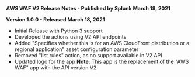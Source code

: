 **AWS WAF V2 Release Notes - Published by Splunk March 18, 2021**


**Version 1.0.0 - Released March 18, 2021**

* Initial Release with Python 3 support
* Developed the actions using V2 API endpoints
* Added "Specifies whether this is for an AWS CloudFront distribution or a regional application" asset configuration parameter
* Removed "list rules" action, as no support available in V2 API
* Updated logo for the app
**Note**: This app is the replacement of the "AWS WAF" app with the API version V2 

